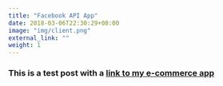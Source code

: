 ```yaml
---
title: "Facebook API App"
date: 2018-03-06T22:30:29+08:00
image: "img/client.png"
external_link: ""
weight: 1
---
```


### This is a test post with a [link to my e-commerce app](http://tweeter-tweet.herokuapp.com)
